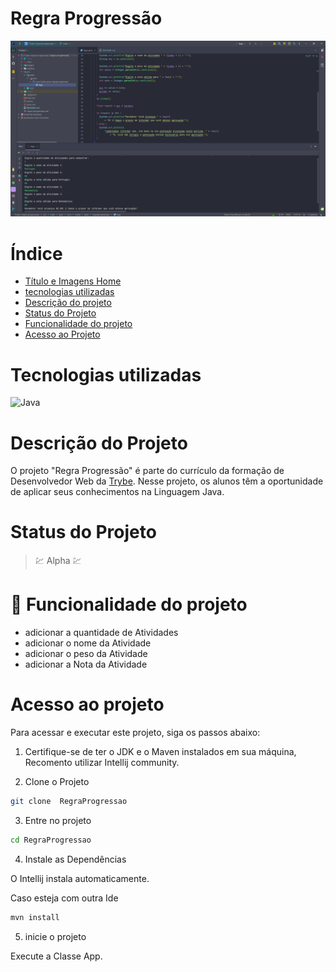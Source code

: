 # Regra Progressão

![Regra Progressão](readme/cardProject/main.png)

# Índice

* [Título e Imagens Home](#regra-progressão)
* [tecnologias utilizadas](#tecnologias-utilizadas)
* [Descrição do projeto](#descrição-do-projeto)
* [Status do Projeto](#status-do-projeto)
* [Funcionalidade do projeto](#🔨-funcionalidade-do-projeto)
* [Acesso ao Projeto](#acesso-ao-projeto)

# Tecnologias utilizadas

![Java](https://img.shields.io/badge/java-%23ED8B00.svg?style=for-the-badge&logo=openjdk&logoColor=white)

# Descrição do Projeto

O projeto "Regra Progressão" é parte do currículo da formação de Desenvolvedor Web da [Trybe](https://www.betrybe.com/). Nesse projeto, os alunos têm a oportunidade de aplicar seus conhecimentos na Linguagem Java. 

# Status do Projeto

> 💹 Alpha 💹

# 🔨 Funcionalidade do projeto

- adicionar a quantidade de Atividades
- adicionar o nome da Atividade
- adicionar o peso da Atividade
- adicionar a Nota da Atividade

# Acesso ao projeto

Para acessar e executar este projeto, siga os passos abaixo:

1. Certifique-se de ter o JDK e o Maven instalados em sua máquina, Recomento utilizar Intellij community.

2. Clone o Projeto

```bash
git clone  RegraProgressao
```

3. Entre no projeto

```bash
cd RegraProgressao
```

4. Instale as Dependências

O Intellij instala automaticamente.

Caso esteja com outra Ide

```bash
mvn install
```

5. inicie o projeto

Execute a Classe App.
